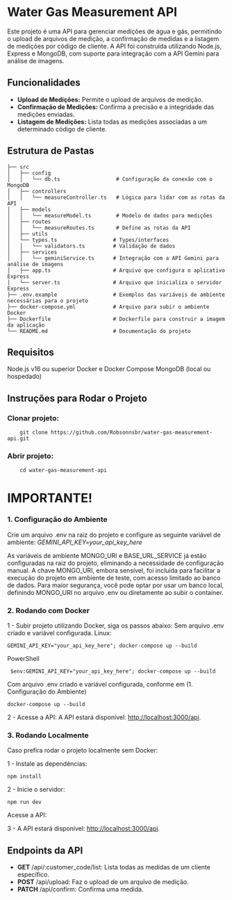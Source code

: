 # Water Gas Measurement API

Este projeto é uma API para gerenciar medições de água e gás, permitindo o upload de arquivos de 
medição, a confirmação de medidas e a listagem de medições por código de cliente. A API foi construída
utilizando Node.js, Express e MongoDB, com suporte para integração com a API Gemini para análise de imagens.

## Funcionalidades

- **Upload de Medições:** Permite o upload de arquivos de medição.
- **Confirmação de Medições:** Confirma a precisão e a integridade das medições enviadas.
- **Listagem de Medições:** Lista todas as medições associadas a um determinado código de cliente.

## Estrutura de Pastas

```plaintext
├── src
│   ├── config
│   │   └── db.ts                  # Configuração da conexão com o MongoDB
│   ├── controllers
│   │   └── measureController.ts   # Lógica para lidar com as rotas da API
│   ├── models
│   │   └── measureModel.ts        # Modelo de dados para medições
│   ├── routes
│   │   └── measureRoutes.ts       # Define as rotas da API
│   ├── utils
│   └── types.ts                  # Types/interfaces
│   │   └── validators.ts         # Validação de dados
│   ├── services
│   │   └── geminiService.ts      # Integração com a API Gemini para análise de imagens
│   ├── app.ts                    # Arquivo que configura o aplicativo Express
│   └── server.ts                 # Arquivo que inicializa o servidor Express
├── .env.example                  # Exemplos das variáveis de ambiente necessárias para o projeto
├── docker-compose.yml            # Arquivo para subir o ambiente Docker
├── Dockerfile                    # Dockerfile para construir a imagem da aplicação
└── README.md                     # Documentação do projeto
```

## Requisitos

Node.js v16 ou superior
Docker e Docker Compose
MongoDB (local ou hospedado)

## Instruções para Rodar o Projeto

### Clonar projeto:
````
    git clone https://github.com/Robsonnsbr/water-gas-measurement-api.git
```` 
### Abrir projeto:   
````
    cd water-gas-measurement-api
````    
# IMPORTANTE!
### 1. Configuração do Ambiente
Crie um arquivo .env na raiz do projeto e configure as seguinte variável de ambiente: *GEMINI_API_KEY=your_api_key_here*

As variáveis de ambiente MONGO_URI e BASE_URL_SERVICE já estão configuradas na raiz do projeto, eliminando a necessidade de configuração manual.
A chave MONGO_URI, embora sensível, foi incluída para facilitar a execução do projeto em ambiente de teste, com acesso limitado ao banco de dados. 
Para maior segurança, você pode optar por usar um banco local, definindo MONGO_URI no arquivo .env ou diretamente ao subir o container.

### 2. Rodando com Docker

1 - Subir projeto utilizando Docker, siga os passos abaixo:
Sem arquivo .env criado e variável configurada.
Linux:
````
GEMINI_API_KEY="your_api_key_here"; docker-compose up --build 
````
PowerShell
````
 $env:GEMINI_API_KEY="your_api_key_here"; docker-compose up --build 
````

Com arquivo .env criado e variável configurada, conforme em (1. Configuração do Ambiente)
````
docker-compose up --build
````

2 - Acesse a API:
A API estará disponível: [http://localhost:3000/api](http://localhost:3000/api).

### 3. Rodando Localmente

Caso prefira rodar o projeto localmente sem Docker:

1 - Instale as dependências:
   ````  
   npm install
   ````
2 - Inicie o servidor:
  ````
  npm run dev
  ````
Acesse a API:

3 - A API estará disponível: [http://localhost:3000/api](http://localhost:3000/api).

## Endpoints da API

- **GET** /api/:customer_code/list: Lista todas as medidas de um cliente específico.
- **POST** /api/upload: Faz o upload de um arquivo de medição.
- **PATCH** /api/confirm: Confirma uma medida.
